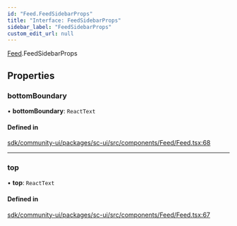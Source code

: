 ```yaml
---
id: "Feed.FeedSidebarProps"
title: "Interface: FeedSidebarProps"
sidebar_label: "FeedSidebarProps"
custom_edit_url: null
---
```


[Feed](../modules/Feed.md).FeedSidebarProps

## Properties

### bottomBoundary

• **bottomBoundary**: `ReactText`

#### Defined in

[sdk/community-ui/packages/sc-ui/src/components/Feed/Feed.tsx:68](https://github.com/selfcommunity/community-ui/blob/a7bfc2b/packages/sc-ui/src/components/Feed/Feed.tsx#L68)

___

### top

• **top**: `ReactText`

#### Defined in

[sdk/community-ui/packages/sc-ui/src/components/Feed/Feed.tsx:67](https://github.com/selfcommunity/community-ui/blob/a7bfc2b/packages/sc-ui/src/components/Feed/Feed.tsx#L67)
